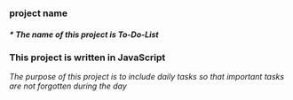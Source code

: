 ### project name
##### * The name of this project is To-Do-List 

### This project is written in JavaScript
*The purpose of this project is to include daily tasks so that important tasks are not forgotten during the day* 
